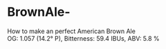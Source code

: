 # BrownAle-
How to make an perfect American Brown Ale  
OG: 1.057 (14.2° P), Bitterness: 59.4 IBUs, ABV: 5.8 %

